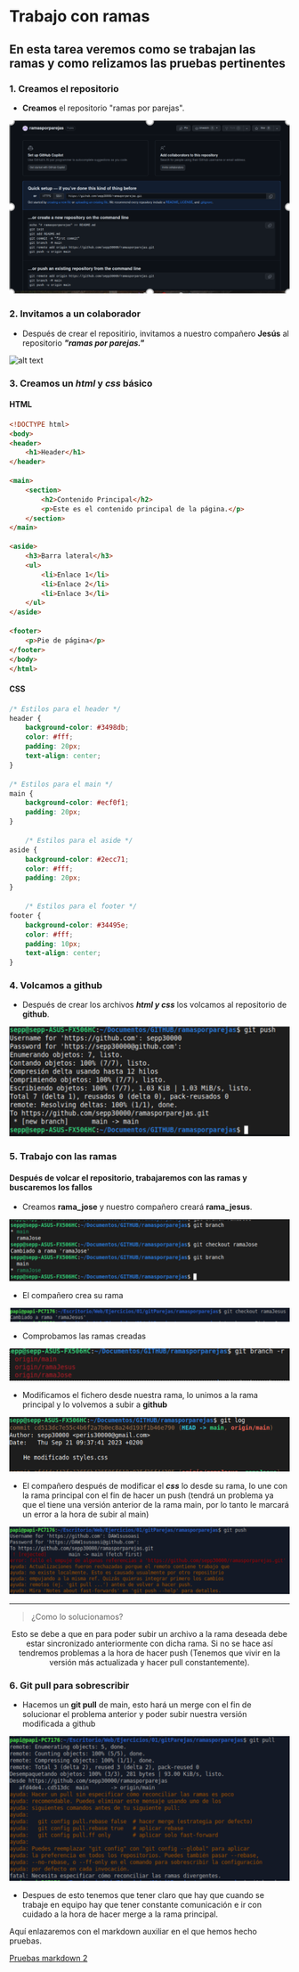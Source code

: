 # Trabajo con ramas

## En esta tarea veremos como se trabajan las ramas y como relizamos las pruebas pertinentes

### 1. Creamos el repositorio

- **Creamos** el repositorio "ramas por parejas".
  
![alt text](Imagenes/Creacion%20del%20repositorio.png)

### 2. Invitamos a un colaborador

- Después de crear el repositirio, invitamos a nuestro compañero **Jesús** al repositorio ***"ramas por parejas."***

![alt text](./Imagenes/Añadir%20colaborador.png)

### 3. Creamos un ***html*** y ***css*** básico

#### HTML

```html
<!DOCTYPE html>
<body>
<header>
    <h1>Header</h1>
</header>

<main>
    <section>
        <h2>Contenido Principal</h2>
        <p>Este es el contenido principal de la página.</p>
    </section>
</main>

<aside>
    <h3>Barra lateral</h3>
    <ul>
        <li>Enlace 1</li>
        <li>Enlace 2</li>
        <li>Enlace 3</li>
    </ul>
</aside>

<footer>
    <p>Pie de página</p>
</footer>
</body>
</html>
```

#### CSS

```css
/* Estilos para el header */
header {
    background-color: #3498db;
    color: #fff;
    padding: 20px;
    text-align: center;
}

/* Estilos para el main */
main {
    background-color: #ecf0f1;
    padding: 20px;
}

    /* Estilos para el aside */
aside {
    background-color: #2ecc71;
    color: #fff;
    padding: 20px;
}

    /* Estilos para el footer */
footer {
    background-color: #34495e;
    color: #fff;
    padding: 10px;
    text-align: center;
}
```

### 4. Volcamos a github

- Después de crear los archivos ***html y css*** los volcamos al repositorio de **github**.

![alt text](Imagenes/Gitpush.png)

### 5. Trabajo con las ramas

#### Después de volcar el repositorio, trabajaremos con las ramas y  buscaremos los fallos

- Creamos **rama_jose** y nuestro compañero creará **rama_jesus**.
  
![alt text](Imagenes/Creacion_ramas.png)

- El compañero crea su rama

![alt text](Imagenes/Rama_jesus.png)

- Comprobamos las ramas creadas

![alt text](Imagenes/ver_ramas.png)

- Modificamos el fichero desde nuestra rama, lo unimos a la rama principal y lo volvemos a subir a **github**

![alt text](Imagenes/css_modificado.png)

- El compañero después de modificar el ***css*** lo desde su rama, lo une con la rama principal con el fin de hacer un push (tendrá un problema ya que el tiene una versión anterior de la rama main, por lo tanto le marcará un error a la hora de subir al main)

![alt text](Imagenes/fallo_push.png)

---

> ¿Como lo solucionamos?

<center> Esto se debe a que en para poder subir un archivo a la rama deseada debe estar sincronizado anteriormente con dicha rama. Si no se hace así tendremos problemas a la hora de hacer push (Tenemos que vivir en la versión más actualizada y hacer pull constantemente).</center>

### 6. Git pull para sobrescribir

- Hacemos un **git pull** de main, esto hará un merge con el fin de solucionar el problema anterior y  poder subir nuestra versión modificada a github

![alt text](Imagenes/git_pull.png)

- Despues de esto tenemos que tener claro que hay que cuando se trabaje en equipo hay que tener constante comunicación e ir con cuidado a la hora de hacer merge a la rama principal.

Aquí enlazaremos con el markdown auxiliar en el que hemos hecho pruebas.

[Pruebas markdown 2](pruebas.md)
